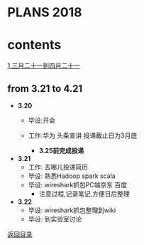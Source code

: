 # PLANS 2018
# contents

[1.三月二十一到四月二十一](#from-3.21-to-4.21)


## from 3.21 to 4.21
- **3.20**
    - 毕设:开会
    - 工作:华为 头条宣讲 投递截止日为3月底
    
        - **3.25前完成投递**
- **3.21**
    - 工作: 去哪儿投递简历
    - 毕设: 熟悉Hadoop spark scala
    - 毕设: wireshark抓包PC端京东 百度
        - 注意过程,记录笔记,方便日后整理
- **3.22**
    - 毕设:  wireshark抓包整理到wiki
    - 毕设: 到实验室讨论
    
[返回目录](#contents)
